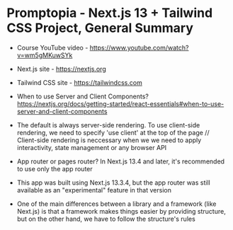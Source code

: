 # Promptopia - Next.js 13 + Tailwind CSS Project, General Summary

- Course YouTube video - https://www.youtube.com/watch?v=wm5gMKuwSYk
- Next.js site - https://nextjs.org
- Tailwind CSS site - https://tailwindcss.com

- When to use Server and Client Components?
  https://nextjs.org/docs/getting-started/react-essentials#when-to-use-server-and-client-components

- The default is always server-side rendering. To use client-side rendering, we
  need to specify 'use client' at the top of the page // Client-side rendering
  is neccessary when we we need to apply interactivity, state management or any
  browser API

- App router or pages router? In Next.js 13.4 and later, it's recommended to use
  only the app router

- This app was built using Next.js 13.3.4, but the app router was still
  available as an "experimental" feature in that version

- One of the main differences between a library and a framework (like Next.js)
  is that a framework makes things easier by providing structure, but on the
  other hand, we have to follow the structure's rules
